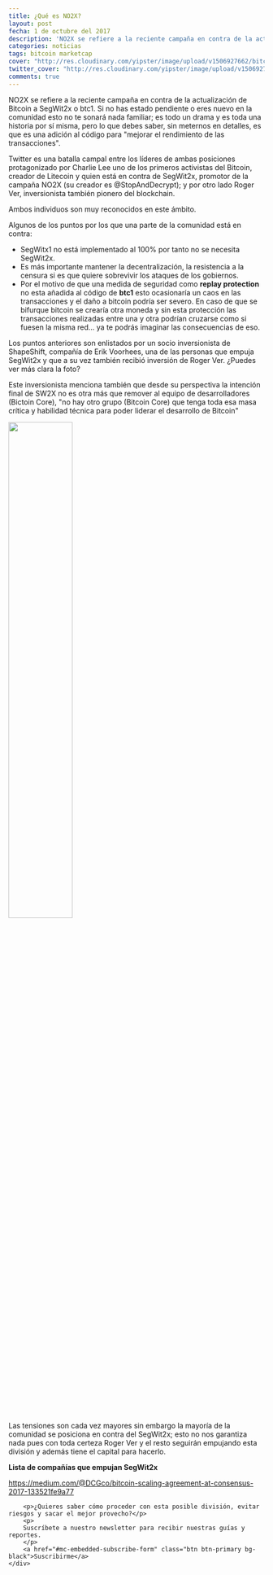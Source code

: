 ```yaml
---
title: ¿Qué es NO2X? 
layout: post
fecha: 1 de octubre del 2017
description: 'NO2X se refiere a la reciente campaña en contra de la actualización de Bitcoin a SegWit2x o btc1.'
categories: noticias
tags: bitcoin marketcap
cover: "http://res.cloudinary.com/yipster/image/upload/v1506927662/bitcoin-split-no2x_z8pejv.jpg"
twitter_cover: "http://res.cloudinary.com/yipster/image/upload/v1506927662/bitcoin-split-no2x_z8pejv.jpg"
comments: true
---
```


NO2X se refiere a la reciente campaña en contra de la actualización de Bitcoin a SegWit2x o btc1. Si no has estado pendiente o eres nuevo en la comunidad esto no te sonará nada familiar; es todo un drama y es toda una historia por sí misma, pero lo que debes saber, sin meternos en detalles, es que es una adición al código para "mejorar el rendimiento de las transacciones".

Twitter es una batalla campal entre los líderes de ambas posiciones protagonizado por Charlie Lee uno de los primeros activistas del Bitcoin, creador de Litecoin y quien está en contra de SegWit2x, promotor de la campaña NO2X (su creador es @StopAndDecrypt); y por otro lado Roger Ver, inversionista también pionero del blockchain.

Ambos individuos son muy reconocidos en este ámbito.



Algunos de los puntos por los que una parte de la comunidad está en contra:

- SegWitx1 no está implementado al 100% por tanto no se necesita SegWit2x.
- Es más importante mantener la decentralización, la resistencia a la censura si es que quiere sobrevivir los ataques de los gobiernos.
- Por el motivo de que una medida de seguridad como **replay protection** no esta añadida al código de **btc1** esto ocasionaría un caos en las transacciones y el daño a bitcoin podría ser severo. En caso de que se bifurque bitcoin se crearía otra moneda y sin esta protección las transacciones realizadas entre una y otra podrían cruzarse como si fuesen la misma red... ya te podrás imaginar las consecuencias de eso.

Los puntos anteriores son enlistados por un socio inversionista de ShapeShift, compañía de Erik Voorhees, una de las personas que empuja SegWit2x y que a su vez también recibió inversión de Roger Ver. ¿Puedes ver más clara la foto?

Este inversionista menciona también que desde su perspectiva la intención final de SW2X no es otra más que remover al equipo de desarrolladores (Bictoin Core), "no hay otro grupo (Bitcoin Core) que tenga toda esa masa crítica y habilidad técnica para poder liderar el desarrollo de Bitcoin"

<img src="http://res.cloudinary.com/yipster/image/upload/v1506925024/bnktothefuture_bzmtce.jpg" alt="" width="50%"> 

Las tensiones son cada vez mayores sin embargo la mayoría de la comunidad se posiciona en contra del SegWit2x; esto no nos garantiza nada pues con toda certeza Roger Ver y el resto seguirán empujando esta división y además tiene el capital para hacerlo.

**Lista de compañías que empujan SegWit2x**


https://medium.com/@DCGco/bitcoin-scaling-agreement-at-consensus-2017-133521fe9a77

<div class="card card-inverse card-warning mb-4 text-center">
    <div class="card-block">

        <p>¿Quieres saber cómo proceder con esta posible división, evitar riesgos y sacar el mejor provecho?</p>
        <p>
        Suscríbete a nuestro newsletter para recibir nuestras guías y reportes.
        </p>
        <a href="#mc-embedded-subscribe-form" class="btn btn-primary bg-black">Suscribirme</a>
    </div>
</div>

